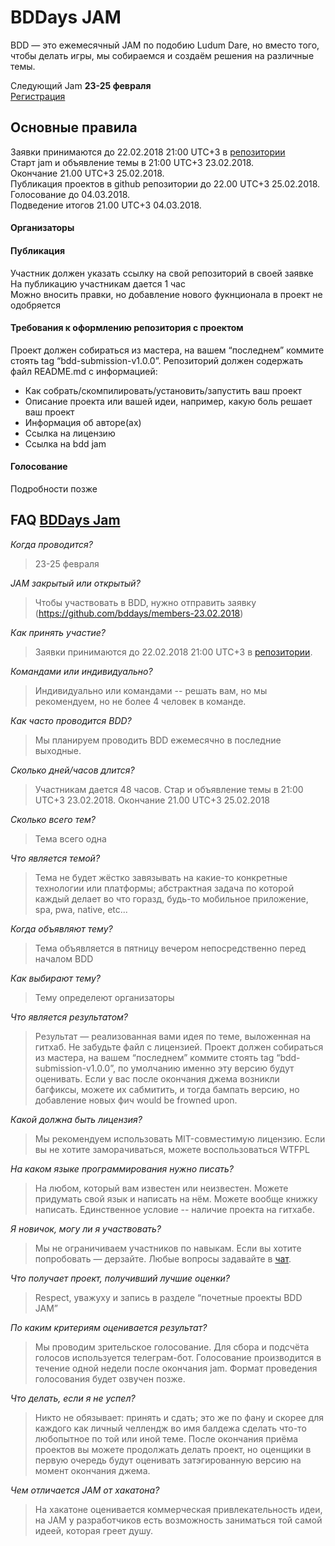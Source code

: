 # BDDays JAM

BDD — это ежемесячный JAM по подобию Ludum Dare, но вместо того, чтобы делать игры, мы собираемся и создаём решения на различные темы.  

Следующий Jam **23-25 февраля**   
[Регистрация](https://github.com/bddays/members-23.02.2018) 

## Основные правила

Заявки принимаются до 22.02.2018 21:00 UTC+3 в [репозитории](https://github.com/bddays/members-23.02.2018)  
Старт jam и объявление темы в 21:00 UTC+3 23.02.2018.   
Окончание 21.00 UTC+3 25.02.2018.   
Публикация проектов в github репозитории до 22.00 UTC+3 25.02.2018.    
Голосование до 04.03.2018.   
Подведение итогов 21.00 UTC+3 04.03.2018. 

#### Организаторы



#### Публикация

Участник должен указать ссылку на свой репозиторий в своей заявке   
На публикацию участникам дается 1 час   
Можно вносить правки, но добавление нового фукнционала в проект не одобряется

#### Требования к оформлению репозитория c проектом 

Проект должен собираться из мастера, на вашем “последнем” коммите стоять tag “bdd-submission-v1.0.0”.
Репозиторий должен содержать файл README.md с информацией:
- Как собрать/скомпилировать/установить/запустить ваш проект
- Описание проекта или вашей идеи, например, какую боль решает ваш проект
- Информация об авторе(ах)
- Ссылка на лицензию
- Ссылка на bdd jam

#### Голосование

Подробности позже


## FAQ [BDDays Jam](https://github.com/bddays/jam)

*Когда проводится?*

> 23-25 февраля

*JAM закрытый или открытый?*

> Чтобы участвовать в BDD, нужно отправить заявку (https://github.com/bddays/members-23.02.2018)

*Как принять участие?*

> Заявки принимаются до 22.02.2018 21:00 UTC+3 в [репозитории](https://github.com/bddays/members-23.02.2018).

*Командами или индивидуально?*

> Индивидуально или командами -- решать вам, но мы рекомендуем, но не более 4 человек в команде.

*Как часто проводится BDD?*

> Мы планируем проводить BDD ежемесячно в последние выходные.

*Сколько дней/часов длится?*

> Участникам дается 48 часов. Стар и объявление темы в 21:00 UTC+3 23.02.2018. Окончание 21.00 UTC+3 25.02.2018

*Сколько всего тем?*

> Тема всего одна

*Что является темой?*

> Тема не будет жёстко завязывать на какие-то конкретные технологии или платформы; абстрактная задача по которой каждый делает во что горазд, будь-то мобильное приложение, spa, pwa, native, etc...

*Когда объявляют тему?*

> Тема объявляется в пятницу вечером непосредственно перед началом BDD

*Как выбирают тему?*

> Тему определеют организаторы

*Что является результатом?*

> Результат — реализованная вами идея по теме, выложенная на гитхаб. Не забудьте файл с лицензией. Проект должен собираться из мастера, на вашем “последнем” коммите стоять tag “bdd-submission-v1.0.0”, по умолчанию именно эту версию будут оценивать. Если у вас после окончания джема возникли багфиксы, можете их сабмитить, и тогда бампать версию, но добавление новых фич would be frowned upon. 

*Какой должна быть лицензия?*

> Мы рекомендуем использовать MIT-совместимую лицензию. Если вы не хотите заморачиваться, можете воспользоваться WTFPL

*На каком языке программирования нужно писать?*

> На любом, который вам известен или неизвестен. Можете придумать свой язык и написать на нём. Можете вообще книжку написать. Единственное условие -- наличие проекта на гитхабе.

*Я новичок, могу ли я участвовать?*

> Мы не ограничиваем участников по навыкам. Если вы хотите попробовать — дерзайте. Любые вопросы задавайте в [чат](https://t.me/bddays).

*Что получает проект, получивший лучшие оценки?*

> Respect, уважуху и запись в разделе “почетные проекты BDD JAM”

*По каким критериям оценивается результат?*

> Мы проводим зрительское голосование. Для сбора и подсчёта голосов используется телеграм-бот. Голосование производится в течение одной недели после окончания jam. Формат проведения голосования будет озвучен позже.

*Что делать, если я не успел?*

> Никто не обязывает: принять и сдать; это же по фану и скорее для каждого как личный челлендж во имя балдежа сделать что-то любопытное по той или иной теме. После окончания приёма проектов вы можете продолжать делать проект, но оценщики в первую очередь будут оценивать затэгированную версию на момент окончания джема.

*Чем отличается JAM от хакатона?*

> На хакатоне оценивается коммерческая привлекательность идеи, на JAM у разработчиков есть возможность заниматься той самой идеей, которая греет душу.